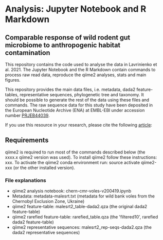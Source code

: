 # Analysis: Jupyter Notebook and R Markdown

## Comparable response of wild rodent gut microbiome to anthropogenic habitat contamination

This repository contains the code used to analyse the data in Lavrinienko et al. 2021. The Jupyter Notebook and the R Markdown contain commands to process raw read data, reproduce the qiime2 analyses, stats and main figures.

This repository provides the main data files, i.e. metadata, dada2 feature-tables, representative sequences, phylogenetic tree and taxonomy. It should be possible to generate the rest of the data using these files and commands. The raw sequence data for this study have been deposited in the European Nucleotide Archive (ENA) at EMBL-EBI under accession number [PRJEB44039](https://www.ebi.ac.uk/ena/browser/view/PRJEB44039).

If you use this resource in your research, please cite the following [article](xxx):



## Requirements

qiime2 is required to run most of the commands described below (the xxxx.x qiime2 version was used).
To install qiime2 follow these instructions: xxx.
To activate the qiime2 conda environment run: source activate qiime2-xxx (or the other installed version).

### File explanations

 - qiime2 analysis notebook: chern-cmr-voles-v200419.ipynb
 - Metadata: metadata-malesrt.txt (metadata for wild bank voles from the Chernobyl Exclusion Zone, Ukraine)
 - qiime2 feature-table: malesrt2_table-dada2.qza (the original dada2 feature-table)
 - qiime2 rarefied feature-table: rarefied_table.qza (the 'filtered10', rarefied dada2 feature-table)
 - qiime2 representative sequences: malesrt2_rep-seqs-dada2.qza (the dada2 representative sequences)
